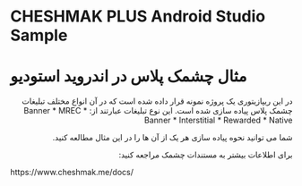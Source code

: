 # CHESHMAK PLUS Android Studio Sample
# مثال چشمک پلاس در اندروید استودیو
<div dir="rtl">
در این ریپازیتوری یک پروژه نمونه قرار داده شده است که در آن انواع مختلف تبلیغات چشمک پلاس پیاده سازی شده است. این نوع تبلیغات عبارتند از:
* Banner
* MREC Banner
* Interstitial
* Rewarded
* Native

شما می توانید نحوه پیاده سازی هر یک از آن ها را در این مثال مطالعه کنید.

برای اطلاعات بیشتر به مستندات چشمک مراجعه کنید:
</div>
https://www.cheshmak.me/docs/
